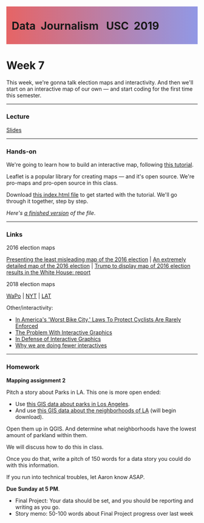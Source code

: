 <div class="header">
<h1 class="ml7">
  <span class="text-wrapper">
    <span class="letters"><p id ="usc p">Data&nbsp;&nbsp;Journalism&nbsp;&nbsp;&nbsp;USC&nbsp;&nbsp;2019</p></span>
  </span>
</h1>
</div>
<script src="https://cdnjs.cloudflare.com/ajax/libs/animejs/2.0.2/anime.min.js"></script>

<script src="https://ajax.googleapis.com/ajax/libs/jquery/3.3.1/jquery.min.js"></script>

<style>
.header{
      background-image: linear-gradient(to right, #e66465, #9198e5);
}

.ml7 {
  position: relative;
  font-weight: 1200;


}
.ml7 .text-wrapper {
  position: relative;
  display: inline-block;
  padding-top: 0.2em;
  padding-right: 0.05em;
  padding-bottom: 0.1em;
  overflow: hidden;
  padding-left: 14px;
  
}
.ml7 .letter {
  transform-origin: 0 100%;
  display: inline-block;
  line-height: 1.3em;
  font-size: 3.6em;
  color: #FFFFFF
}


</style>


<script>
// Wrap every letter in a span
$('.ml7 .letters').each(function(){
  $(this).html($(this).text().replace(/([^\x00-\x80]|\w)/g, "<span class='letter'>$&</span>"));
});

anime.timeline({loop: true})
  .add({
    targets: '.ml7 .letter',
    translateY: ["1.1em", 0],
    translateX: ["0.55em", 0],
    translateZ: 0,
    rotateZ: [180, 0],
    duration: 1050,
    easing: "easeOutExpo",
    delay: function(el, i) {
      return 50 * i;
    }
  }).add({
    targets: '.ml7',
    opacity: 0,
    duration: 1000,
    easing: "easeOutExpo",
    delay: 1000
  });
</script>

# Week 7
This week, we're gonna talk election maps and interactivity. And then we'll start on an interactive map of our own — and start coding for the first time this semester.

---

### Lecture

[Slides](https://docs.google.com/presentation/d/1NFou_0UfhSHlNGxb3QEeVgLE2SBRFpB_J6gnVEkcnLQ/edit#slide=id.g4a430350dc_0_161)

---

### Hands-on

We're going to learn how to build an interactive map, following [this tutorial](https://leafletjs.com/examples/choropleth/).

Leaflet is a popular library for creating maps — and it's open source. We're pro-maps and pro-open source in this class.

Download [this index.html file](files/index.html) to get started with the tutorial. We'll go through it together, step by step.

*Here's [a finished version](files/finished.html) of the file*.

---

### Links
2016 election maps

[Presenting the least misleading map of the 2016 election](https://www.washingtonpost.com/news/politics/wp/2018/07/30/presenting-the-least-misleading-map-of-the-2016-election/?utm_term=.0d639286a97d) | [An extremely detailed map of the 2016 election](https://www.washingtonpost.com/news/politics/wp/2018/07/30/presenting-the-least-misleading-map-of-the-2016-election/?utm_term=.0d639286a97d) | [Trump to display map of 2016 election results in the White House: report](https://thehill.com/blogs/blog-briefing-room/332927-trump-will-hang-map-of-2016-election-results-in-the-white-house)

2018 election maps

[WaPo](https://thehill.com/blogs/blog-briefing-room/332927-trump-will-hang-map-of-2016-election-results-in-the-white-house) | [NYT](https://www.nytimes.com/interactive/2018/11/06/us/elections/results-house-elections.html) | [LAT](https://www.latimes.com/projects/la-pol-na-us-general-election-results-2018/)

Other/interactivity:

* [In America's 'Worst Bike City,' Laws To Protect Cyclists Are Rarely Enforced](https://laist.com/2018/12/04/bike_safety_los_angeles_law_three-feet-law.php)
* [The Problem With Interactive Graphics](https://www.fastcompany.com/3069008/the-problem-with-interactive-graphics)
* [In Defense of Interactive Graphics](https://www.vis4.net/blog/2017/03/in-defense-of-interactive-graphics/)
* [Why we are doing fewer  interactives](https://github.com/archietse/malofiej-2016/blob/master/tse-malofiej-2016-slides.pdf)

---

### Homework

**Mapping assignment 2**

Pitch a story about Parks in LA. This one is more open ended:

* Use [this GIS data about parks in Los Angeles](http://geohub.lacity.org/datasets/parks?geometry=-118.756%2C33.867%2C-117.817%2C34.067).
* And use [this GIS data about the neighborhoods of LA](https://s3-us-west-2.amazonaws.com/mappingla.com/downloads/neighborhoods/la_city.shp.zip) (will begin download).

Open them up in QGIS. And determine what neighborhoods have the lowest amount of parkland within them.

We will discuss how to do this in class.

Once you do that, write a pitch of 150 words for a data story you could do with this information.

If you run into technical troubles, let Aaron know ASAP.

**Due Sunday at 5 PM**.

* Final Project: Your data should be set, and you should be reporting and writing as you go.
* Story memo: 50-100 words about Final Project progress over last week